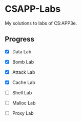 # CSAPP-Labs
My solutions to labs of CS:APP3e.

## Progress
- [x] Data Lab
- [x] Bomb Lab
- [x] Attack Lab
- [x] Cache Lab
- [ ] Shell Lab
- [ ] Malloc Lab
- [ ] Proxy Lab

